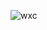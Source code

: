 ![wxc](https://github.com/TalebRiadh/bon_achat_digital_api/assets/26094313/54ec37d0-e838-4b02-af68-047ced6e37f6)
